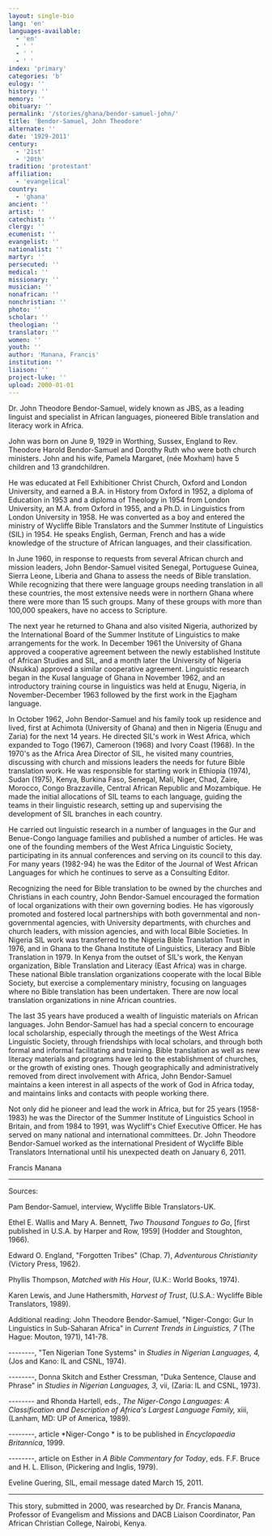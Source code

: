 ```yaml
---
layout: single-bio
lang: 'en'
languages-available:
  - 'en'
  - ' '
  - ' '
  - ' '
index: 'primary'
categories: 'b'
eulogy: ''
history: ''
memory: ''
obituary: ''
permalink: '/stories/ghana/bendor-samuel-john/'
title: 'Bendor-Samuel, John Theodore'
alternate: ''
date: '1929-2011'
century:
  - '21st'
  - '20th'
tradition: 'protestant'
affiliation:
  - 'evangelical'
country:
  - 'ghana'
ancient: ''
artist: ''
catechist: ''
clergy: ''
ecumenist: ''
evangelist: ''
nationalist: ''
martyr: ''
persecuted: ''
medical: ''
missionary: ''
musician: ''
nonafrican: ''
nonchristian: ''
photo: ''
scholar: ''
theologian: ''
translator: ''
women: ''
youth: ''
author: 'Manana, Francis'
institution: ''
liaison: ''
project-luke: ''
upload: 2000-01-01
---
```



Dr. John Theodore Bendor-Samuel, widely known as JBS, as a leading linguist and specialist in African languages, pioneered Bible translation and literacy work in Africa.

John was born on June 9, 1929 in Worthing, Sussex, England to Rev. Theodore Harold Bendor-Samuel and Dorothy Ruth who were both church ministers. John and his wife, Pamela Margaret, (n&eacute;e Moxham) have 5 children and 13 grandchildren.

He was educated at Fell Exhibitioner Christ Church, Oxford and London University, and earned a B.A. in History from Oxford in 1952, a diploma of Education in 1953 and a diploma of Theology in 1954 from London University, an M.A. from Oxford in 1955, and a Ph.D. in Linguistics  from London University in 1958. He was converted as a boy and entered the ministry of Wycliffe Bible Translators and the Summer Institute of Linguistics (SIL) in 1954. He speaks English, German, French and has a wide knowledge of the structure of African languages, and their classification.

In June 1960, in response to requests from several African church and mission leaders, John Bendor-Samuel visited Senegal, Portuguese Guinea, Sierra Leone, Liberia and Ghana to assess the needs of Bible translation.  While recognizing that there were language groups needing translation in all these countries, the most extensive needs were in northern Ghana where there were more than 15 such groups. Many of these groups with more than 100,000 speakers, have no access to Scripture.

The next year he returned to Ghana and also visited Nigeria, authorized by the International Board of the Summer Institute of Linguistics to make arrangements for the work. In December 1961 the University of Ghana approved a cooperative agreement between the newly established Institute of African Studies and SIL, and a month later the University of Nigeria (Nsukka) approved a similar cooperative agreement. Linguistic research began in the Kusal language of Ghana in November 1962, and an introductory training course in linguistics was held at Enugu, Nigeria, in November-December 1963 followed by the first work in the Ejagham language.

In October 1962, John Bendor-Samuel and his family took up residence and lived, first at Achimota (University of Ghana) and then in Nigeria (Enugu and Zaria) for the next 14 years.  He directed SIL's work in West Africa, which expanded to Togo (1967), Cameroon (1968) and Ivory Coast (1968). In the 1970's as the Africa Area Director of SIL, he visited many countries, discussing with church and missions leaders the needs for future Bible translation work. He was responsible for starting work in Ethiopia (1974), Sudan (1975), Kenya, Burkina Faso, Senegal, Mali, Niger, Chad, Zaire, Morocco, Congo Brazzaville, Central African Republic and Mozambique.  He made the initial allocations of SIL teams to each language, guiding the teams in their linguistic research, setting up and supervising the development of SIL branches in each country.

He carried out linguistic research in a number of languages in the Gur and Benue-Congo language families and published a number of articles. He was one of the founding members of the West Africa Linguistic Society, participating in its annual conferences and serving on its council to this day. For many years (1982-94) he was the Editor of the Journal of West African Languages for which he continues to serve as a Consulting Editor.

Recognizing the need for Bible translation to be owned by the churches and Christians in each country, John Bendor-Samuel encouraged the formation of local organizations with their own governing bodies. He has vigorously promoted and fostered local partnerships with both governmental and non-governmental agencies, with University departments, with churches and church leaders, with mission agencies, and with local Bible Societies.  In Nigeria SIL work was transferred to the Nigeria Bible Translation Trust in 1976, and in Ghana to the Ghana Institute of Linguistics, Literacy and Bible Translation in 1979. In Kenya from the outset of SIL's work, the Kenyan organization, Bible Translation and Literacy (East Africa) was in charge. These national Bible translation organizations cooperate with the local Bible Society, but exercise a complementary ministry, focusing on languages where no Bible translation has been undertaken. There are now local translation organizations in nine African countries.

The last 35 years have produced a wealth of linguistic materials on African languages.  John Bendor-Samuel has had a special concern to encourage local scholarship, especially through the meetings of the West Africa Linguistic Society, through friendships with local scholars, and through both formal and informal facilitating and training.  Bible translation as well as new literacy materials and programs have led to the establishment of churches, or the growth of existing ones.  Though geographically and administratively removed from direct involvement with Africa, John Bendor-Samuel maintains a keen interest in all aspects of the work of God in Africa today, and maintains links and contacts with people working there.

Not only did he pioneer and lead the work in Africa, but for 25 years (1958-1983) he was the Director of the Summer Institute of Linguistics School in Britain, and from 1984 to 1991, was Wycliff's Chief Executive Officer.  He has served on many national and international committees.  Dr. John Theodore Bendor-Samuel worked as the international President of Wycliffe Bible Translators International until his unexpected death on January 6, 2011.

Francis Manana

---

Sources:

Pam Bendor-Samuel, interview, Wycliffe Bible Translators-UK.

Ethel E. Wallis and  Mary A. Bennett, *Two Thousand Tongues to Go*, [first published in U.S.A. by Harper and Row, 1959] (Hodder and Stoughton, 1966).

Edward O. England, "Forgotten Tribes" (Chap. 7), *Adventurous Christianity* (Victory Press, 1962).

Phyllis Thompson, *Matched with His Hour*, (U.K.: World Books, 1974).

Karen Lewis, and June Hathersmith, *Harvest of Trust*, (U.S.A.: Wycliffe Bible Translators, 1989).

Additional reading:
John Theodore Bendor-Samuel, "Niger-Congo: Gur In Linguistics in Sub-Saharan Africa" in *Current Trends in Linguistics, 7* (The Hague: Mouton, 1971), 141-78.

--------, "Ten Nigerian Tone Systems" in *Studies in Nigerian Languages, 4,* (Jos and Kano: IL and CSNL, 1974).

--------, Donna Skitch and Esther Cressman, "Duka Sentence, Clause and Phrase" in *Studies in Nigerian Languages, 3,* vii, (Zaria: IL and CSNL, 1973).

-------- and Rhonda Hartell, eds., *The Niger-Congo Languages: A Classification and Description of Africa's Largest Language Family,* xiii, (Lanham, MD: UP of America, 1989).

--------, article *Niger-Congo * is to be published in *Encyclopaedia Britannica*, 1999.

--------, article on Esther in *A Bible Commentary for Today*, eds. F.F. Bruce and H. L. Ellison, (Pickering and Inglis, 1979).

Eveline Guering, SIL, email message dated March 15, 2011.

---

This story, submitted in 2000, was researched by Dr. Francis Manana, Professor of Evangelism and Missions and DACB Liaison Coordinator, Pan African Christian College, Nairobi, Kenya.